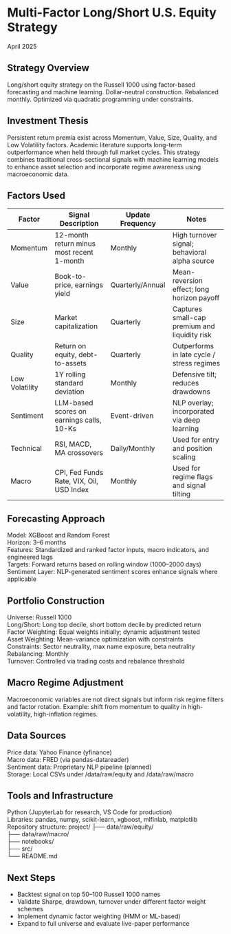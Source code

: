 # Multi-Factor Long/Short U.S. Equity Strategy

April 2025

## Strategy Overview

Long/short equity strategy on the Russell 1000 using factor-based forecasting and machine learning. Dollar-neutral construction. Rebalanced monthly. Optimized via quadratic programming under constraints.

## Investment Thesis

Persistent return premia exist across Momentum, Value, Size, Quality, and Low Volatility factors. Academic literature supports long-term outperformance when held through full market cycles. This strategy combines traditional cross-sectional signals with machine learning models to enhance asset selection and incorporate regime awareness using macroeconomic data.

## Factors Used

Factor             | Signal Description                        | Update Frequency     | Notes
------------------ | ----------------------------------------- | -------------------- | ---------------------------------------------------
Momentum           | 12-month return minus most recent 1-month | Monthly              | High turnover signal; behavioral alpha source
Value              | Book-to-price, earnings yield             | Quarterly/Annual     | Mean-reversion effect; long horizon payoff
Size               | Market capitalization                     | Quarterly            | Captures small-cap premium and liquidity risk
Quality            | Return on equity, debt-to-assets          | Quarterly            | Outperforms in late cycle / stress regimes
Low Volatility     | 1Y rolling standard deviation              | Monthly              | Defensive tilt; reduces drawdowns
Sentiment          | LLM-based scores on earnings calls, 10-Ks | Event-driven         | NLP overlay; incorporated via deep learning
Technical          | RSI, MACD, MA crossovers                   | Daily/Monthly        | Used for entry and position scaling
Macro              | CPI, Fed Funds Rate, VIX, Oil, USD Index  | Monthly              | Used for regime flags and signal tilting

## Forecasting Approach

Model: XGBoost and Random Forest  
Horizon: 3–6 months  
Features: Standardized and ranked factor inputs, macro indicators, and engineered lags  
Targets: Forward returns based on rolling window (1000–2000 days)  
Sentiment Layer: NLP-generated sentiment scores enhance signals where applicable

## Portfolio Construction

Universe: Russell 1000  
Long/Short: Long top decile, short bottom decile by predicted return  
Factor Weighting: Equal weights initially; dynamic adjustment tested  
Asset Weighting: Mean-variance optimization with constraints  
Constraints: Sector neutrality, max name exposure, beta neutrality  
Rebalancing: Monthly  
Turnover: Controlled via trading costs and rebalance threshold

## Macro Regime Adjustment

Macroeconomic variables are not direct signals but inform risk regime filters and factor rotation. Example: shift from momentum to quality in high-volatility, high-inflation regimes.

## Data Sources

Price data: Yahoo Finance (yfinance)  
Macro data: FRED (via pandas-datareader)  
Sentiment data: Proprietary NLP pipeline (planned)  
Storage: Local CSVs under /data/raw/equity and /data/raw/macro

## Tools and Infrastructure

Python (JupyterLab for research, VS Code for production)  
Libraries: pandas, numpy, scikit-learn, xgboost, mlfinlab, matplotlib  
Repository structure:
project/
├── data/raw/equity/  
├── data/raw/macro/  
├── notebooks/  
├── src/  
└── README.md

## Next Steps

- Backtest signal on top 50–100 Russell 1000 names
- Validate Sharpe, drawdown, turnover under different factor weight schemes
- Implement dynamic factor weighting (HMM or ML-based)
- Expand to full universe and evaluate live-paper performance
